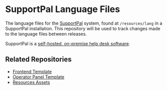 # SupportPal Language Files

The language files for the [SupportPal](https://www.supportpal.com) system, found at `/resources/lang` in a SupportPal installation. This repository will be used to track changes made to the language files between releases.

SupportPal is a [self-hosted, on-premise help desk software](https://www.supportpal.com).

## Related Repositories

- [Frontend Template](https://github.com/supportpal/frontend-template)
- [Operator Panel Template](https://github.com/supportpal/operator-template)
- [Resources Assets](https://github.com/supportpal/resources-assets)
